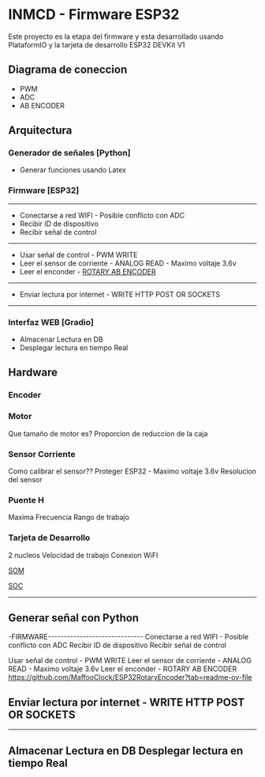 # INMCD - Firmware ESP32

Este proyecto es la etapa del firmware y esta desarrollado usando PlataformIO
y la tarjeta de desarrollo ESP32 DEVKit V1

## Diagrama de coneccion
- PWM 
- ADC
- AB ENCODER

## Arquitectura

### Generador de señales [Python]
- Generar funciones usando Latex

### Firmware [ESP32]
---
- Conectarse a red WIFI       - Posible conflicto con ADC
- Recibir ID de dispositivo
- Recibir señal de control
---
- Usar señal de control       - PWM WRITE
- Leer el sensor de corriente - ANALOG READ - Maximo voltaje 3.6v
- Leer el enconder            - [ROTARY AB ENCODER](https://github.com/MaffooClock/ESP32RotaryEncoder?tab=readme-ov-file) 
---
- Enviar lectura por internet - WRITE HTTP POST OR SOCKETS
---

### Interfaz WEB [Gradio]
- Almacenar Lectura en DB
- Desplegar lectura en tiempo Real

## Hardware

### Encoder


### Motor
Que tamaño de motor es?
Proporcion de reduccion de la caja

### Sensor Corriente
Como calibrar el sensor??
Proteger ESP32 - Maximo voltaje 3.6v
Resolucion del sensor

### Puente H
Maxima Frecuencia
Rango de trabajo

### Tarjeta de Desarrollo
2 nucleos
Velocidad de trabajo
Conexion WiFI

[SOM](https://www.espressif.com/sites/default/files/documentation/esp32-wroom-32_datasheet_en.pdf)

[SOC](https://www.espressif.com/sites/default/files/documentation/esp32_datasheet_en.pdf)



---------------------------------------
Generar señal con Python
---------------------------------------

-FIRMWARE------------------------------
Conectarse a red WIFI       - Posible conflicto con ADC
Recibir ID de dispositivo
Recibir señal de control

Usar señal de control       - PWM WRITE
Leer el sensor de corriente - ANALOG READ - Maximo voltaje 3.6v
Leer el enconder            - ROTARY AB ENCODER https://github.com/MaffooClock/ESP32RotaryEncoder?tab=readme-ov-file

Enviar lectura por internet - WRITE HTTP POST OR SOCKETS
---------------------------------------

---------------------------------------
Almacenar Lectura en DB
Desplegar lectura en tiempo Real
---------------------------------------
